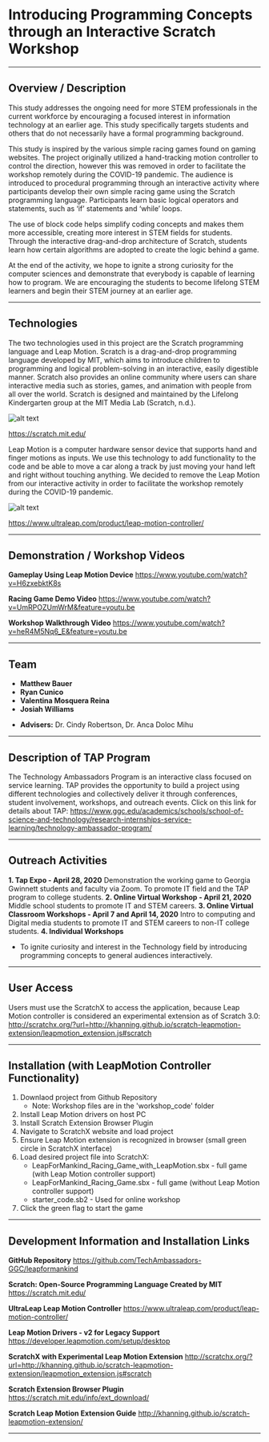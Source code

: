 # Introducing Programming Concepts through an Interactive Scratch Workshop
***
## Overview / Description
This study addresses the ongoing need for more STEM professionals in the current workforce by encouraging a focused interest in information technology at an earlier age.  This study specifically targets students and others that do not necessarily have a formal programming background. 

This study is inspired by the various simple racing games found on gaming websites. The project originally utilized a hand-tracking motion controller to control the direction, however this was removed in order to facilitate the workshop remotely during the COVID-19 pandemic.
The audience is introduced to procedural programming through an interactive activity where participants develop their own simple racing game using the Scratch programming language. Participants learn basic logical operators and statements, such as ‘if’ statements and ‘while’ loops. 

The use of block code helps simplify coding concepts and makes them more accessible, creating more interest in STEM fields for students.  Through the interactive drag-and-drop architecture of Scratch, students learn how certain algorithms are adopted to create the logic behind a game. 

At the end of the activity, we hope to ignite a strong curiosity for the computer sciences and demonstrate that everybody is capable of learning how to program. We are encouraging the students to become lifelong STEM learners and begin their STEM journey at an earlier age.
***
## Technologies ##
The two technologies used in this project are the Scratch programming language and Leap Motion. Scratch is a drag-and-drop programming language developed by MIT, which aims to introduce children to programming and logical problem-solving in an interactive, easily digestible manner. Scratch also provides an online community where users can share interactive media such as stories, games, and animation with people from all over the world.  Scratch is designed and maintained by the Lifelong Kindergarten group at the MIT Media Lab (Scratch, n.d.).

![alt text](https://github.com/TechAmbassadors-GGC/leapformankind/blob/master/media/technology/Scratch_02.png "Scratch Logo")

https://scratch.mit.edu/


Leap Motion is a computer hardware sensor device that supports hand and finger motions as inputs. We use this technology to add functionality to the code and be able to move a car along a track by just moving your hand left and right without touching anything.  We decided to remove the Leap Motion from our interactive activity in order to facilitate the workshop remotely during the COVID-19 pandemic.

![alt text](https://github.com/TechAmbassadors-GGC/leapformankind/blob/master/media/technology/LeapMotion_02.jpg "Leap Motion")

https://www.ultraleap.com/product/leap-motion-controller/
***
## Demonstration / Workshop Videos ##
**Gameplay Using Leap Motion Device**
https://www.youtube.com/watch?v=H6zxebktK8s

**Racing Game Demo Video**
https://www.youtube.com/watch?v=UmRPOZUmWrM&feature=youtu.be

**Workshop Walkthrough Video**
https://www.youtube.com/watch?v=heR4M5Nq6_E&feature=youtu.be
***
## Team ##
- **Matthew Bauer**
- **Ryan Cunico**
- **Valentina Mosquera Reina**
- **Josiah Williams**
* **Advisers:** 
Dr. Cindy Robertson, Dr. Anca Doloc Mihu
***
## Description of TAP Program ## 
The Technology Ambassadors Program is an interactive class focused on service learning. TAP provides the opportunity to build a project using different technologies and collectively deliver it through conferences, student involvement, workshops, and outreach events.
Click on this link for details about TAP: https://www.ggc.edu/academics/schools/school-of-science-and-technology/research-internships-service-learning/technology-ambassador-program/
***
## Outreach Activities ##
**1. Tap Expo - April 28, 2020** Demonstration the working game to Georgia Gwinnett students and faculty via Zoom. To promote IT field and the TAP program to college students.
**2. Online Virtual Workshop - April 21, 2020**  Middle school students to promote IT and STEM careers. 
**3. Online Virtual Classroom Workshops - April 7 and April 14, 2020**  Intro to computing and Digital media students to promote IT and STEM careers to non-IT college students. 
**4. Individual Workshops**
* To ignite curiosity and interest in the Technology field by introducing programming concepts to general audiences interactively.
***
## User Access ##
Users must use the ScratchX to access the application, because Leap Motion controller is considered an experimental extension as of Scratch 3.0:
http://scratchx.org/?url=http://khanning.github.io/scratch-leapmotion-extension/leapmotion_extension.js#scratch
***
## Installation (with LeapMotion Controller Functionality) ##
1. Downlaod project from Github Repository
     * Note: Workshop files are in the 'workshop_code' folder
2. Install Leap Motion drivers on host PC
3. Install Scratch Extension Browser Plugin
4. Navigate to ScratchX website and load project
5. Ensure Leap Motion extension is recognized in browser (small green circle in ScratchX interface)
6. Load desired project file into ScratchX: 
    * LeapForMankind_Racing_Game_with_LeapMotion.sbx - full game (with Leap Motion controller support)
    * LeapForMankind_Racing_Game.sbx - full game (without Leap Motion controller support)
    * starter_code.sb2 - Used for online workshop
7. Click the green flag to start the game
***
## Development Information and Installation Links ##
**GitHub Repository**
https://github.com/TechAmbassadors-GGC/leapformankind

**Scratch: Open-Source Programming Language Created by MIT**
https://scratch.mit.edu/

**UltraLeap Leap Motion Controller**
https://www.ultraleap.com/product/leap-motion-controller/

**Leap Motion Drivers - v2 for Legacy Support**
https://developer.leapmotion.com/setup/desktop

**ScratchX with Experimental Leap Motion Extension**
http://scratchx.org/?url=http://khanning.github.io/scratch-leapmotion-extension/leapmotion_extension.js#scratch

**Scratch Extension Browser Plugin**
https://scratch.mit.edu/info/ext_download/

**Scratch Leap Motion Extension Guide**
http://khanning.github.io/scratch-leapmotion-extension/
***

